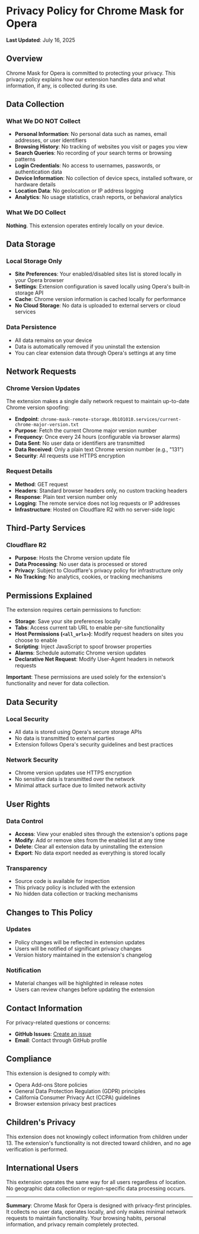 # Privacy Policy for Chrome Mask for Opera

**Last Updated**: July 16, 2025

## Overview

Chrome Mask for Opera is committed to protecting your privacy. This privacy policy explains how our extension handles data and what information, if any, is collected during its use.

## Data Collection

### What We DO NOT Collect
- **Personal Information**: No personal data such as names, email addresses, or user identifiers
- **Browsing History**: No tracking of websites you visit or pages you view
- **Search Queries**: No recording of your search terms or browsing patterns
- **Login Credentials**: No access to usernames, passwords, or authentication data
- **Device Information**: No collection of device specs, installed software, or hardware details
- **Location Data**: No geolocation or IP address logging
- **Analytics**: No usage statistics, crash reports, or behavioral analytics

### What We DO Collect
**Nothing**. This extension operates entirely locally on your device.

## Data Storage

### Local Storage Only
- **Site Preferences**: Your enabled/disabled sites list is stored locally in your Opera browser
- **Settings**: Extension configuration is saved locally using Opera's built-in storage API
- **Cache**: Chrome version information is cached locally for performance
- **No Cloud Storage**: No data is uploaded to external servers or cloud services

### Data Persistence
- All data remains on your device
- Data is automatically removed if you uninstall the extension
- You can clear extension data through Opera's settings at any time

## Network Requests

### Chrome Version Updates
The extension makes a single daily network request to maintain up-to-date Chrome version spoofing:

- **Endpoint**: `chrome-mask-remote-storage.0b101010.services/current-chrome-major-version.txt`
- **Purpose**: Fetch the current Chrome major version number
- **Frequency**: Once every 24 hours (configurable via browser alarms)
- **Data Sent**: No user data or identifiers are transmitted
- **Data Received**: Only a plain text Chrome version number (e.g., "131")
- **Security**: All requests use HTTPS encryption

### Request Details
- **Method**: GET request
- **Headers**: Standard browser headers only, no custom tracking headers
- **Response**: Plain text version number only
- **Logging**: The remote service does not log requests or IP addresses
- **Infrastructure**: Hosted on Cloudflare R2 with no server-side logic

## Third-Party Services

### Cloudflare R2
- **Purpose**: Hosts the Chrome version update file
- **Data Processing**: No user data is processed or stored
- **Privacy**: Subject to Cloudflare's privacy policy for infrastructure only
- **No Tracking**: No analytics, cookies, or tracking mechanisms

## Permissions Explained

The extension requires certain permissions to function:

- **Storage**: Save your site preferences locally
- **Tabs**: Access current tab URL to enable per-site functionality
- **Host Permissions (`<all_urls>`)**: Modify request headers on sites you choose to enable
- **Scripting**: Inject JavaScript to spoof browser properties
- **Alarms**: Schedule automatic Chrome version updates
- **Declarative Net Request**: Modify User-Agent headers in network requests

**Important**: These permissions are used solely for the extension's functionality and never for data collection.

## Data Security

### Local Security
- All data is stored using Opera's secure storage APIs
- No data is transmitted to external parties
- Extension follows Opera's security guidelines and best practices

### Network Security
- Chrome version updates use HTTPS encryption
- No sensitive data is transmitted over the network
- Minimal attack surface due to limited network activity

## User Rights

### Data Control
- **Access**: View your enabled sites through the extension's options page
- **Modify**: Add or remove sites from the enabled list at any time
- **Delete**: Clear all extension data by uninstalling the extension
- **Export**: No data export needed as everything is stored locally

### Transparency
- Source code is available for inspection
- This privacy policy is included with the extension
- No hidden data collection or tracking mechanisms

## Changes to This Policy

### Updates
- Policy changes will be reflected in extension updates
- Users will be notified of significant privacy changes
- Version history maintained in the extension's changelog

### Notification
- Material changes will be highlighted in release notes
- Users can review changes before updating the extension

## Contact Information

For privacy-related questions or concerns:
- **GitHub Issues**: [Create an issue](https://github.com/mr-september/chrome-mask-for-opera/issues)
- **Email**: Contact through GitHub profile

## Compliance

This extension is designed to comply with:
- Opera Add-ons Store policies
- General Data Protection Regulation (GDPR) principles
- California Consumer Privacy Act (CCPA) guidelines
- Browser extension privacy best practices

## Children's Privacy

This extension does not knowingly collect information from children under 13. The extension's functionality is not directed toward children, and no age verification is performed.

## International Users

This extension operates the same way for all users regardless of location. No geographic data collection or region-specific data processing occurs.

---

**Summary**: Chrome Mask for Opera is designed with privacy-first principles. It collects no user data, operates locally, and only makes minimal network requests to maintain functionality. Your browsing habits, personal information, and privacy remain completely protected.
